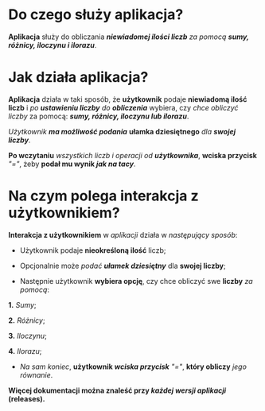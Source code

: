 # Do czego służy aplikacja?

**Aplikacja** służy do obliczania _**niewiadomej ilości liczb** za pomocą **sumy, różnicy, iloczynu i ilorazu**_.

# Jak działa aplikacja?

**Aplikacja** działa w taki sposób, że **użytkownik** podaje **niewiadomą ilość liczb** i _po **ustawieniu liczby** do **obliczenia**_ wybiera, czy _chce obliczyć liczby_ za pomocą: **_sumy, różnicy, iloczynu lub ilorazu_**.

_Użytkownik **ma możliwość podania**_ **ułamka dziesiętnego** _dla **swojej liczby**_.

**Po wczytaniu** _wszystkich liczb i operacji od **użytkownika**_, **wciska przycisk** _"="_, żeby **podał mu wynik _jak na tacy_**.

# Na czym polega interakcja z użytkownikiem?

**Interakcja z użytkownikiem** w _aplikacji_ działa w _następujący sposób_:

- Użytkownik podaje **nieokreśloną ilość** liczb;

- Opcjonalnie może _podać **ułamek dziesiętny**_ dla **swojej liczby**;
  
- Następnie użytkownik **wybiera opcję**, czy chce obliczyć swe **liczby** _za pomocą_:

**1.**  _Sumy_;

**2.** _Różnicy_;

**3.** _Iloczynu_;

**4.** _Ilorazu_;

- _Na sam koniec_, **użytkownik _wciska przycisk_** _"="_, **który obliczy** _jego równanie_.

**Więcej dokumentacji można znaleść przy _każdej wersji aplikacji_ (releases).**
